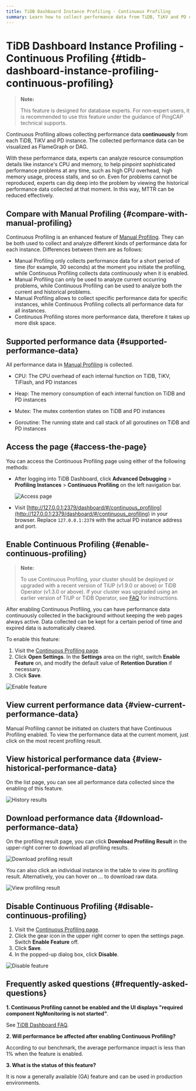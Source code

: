 ```yaml
---
title: TiDB Dashboard Instance Profiling - Continuous Profiling
summary: Learn how to collect performance data from TiDB, TiKV and PD continuously to reduce MTTR.
---
```


# TiDB Dashboard Instance Profiling - Continuous Profiling {#tidb-dashboard-instance-profiling-continuous-profiling}

> **Note:**
>
> This feature is designed for database experts. For non-expert users, it is recommended to use this feature under the guidance of PingCAP technical supports.

Continuous Profiling allows collecting performance data **continuously** from each TiDB, TiKV and PD instance. The collected performance data can be visualized as FlameGraph or DAG.

With these performance data, experts can analyze resource consumption details like instance's CPU and memory, to help pinpoint sophisticated performance problems at any time, such as high CPU overhead, high memory usage, process stalls, and so on. Even for problems cannot be reproduced, experts can dig deep into the problem by viewing the historical performance data collected at that moment. In this way, MTTR can be reduced effectively.

## Compare with Manual Profiling {#compare-with-manual-profiling}

Continuous Profiling is an enhanced feature of [Manual Profiling](/dashboard/dashboard-profiling.md). They can be both used to collect and analyze different kinds of performance data for each instance. Differences between them are as follows:

-   Manual Profiling only collects performance data for a short period of time (for example, 30 seconds) at the moment you initiate the profiling, while Continuous Profiling collects data continuously when it is enabled.
-   Manual Profiling can only be used to analyze current occurring problems, while Continuous Profiling can be used to analyze both the current and historical problems.
-   Manual Profiling allows to collect specific performance data for specific instances, while Continuous Profiling collects all performance data for all instances.
-   Continuous Profiling stores more performance data, therefore it takes up more disk space.

## Supported performance data {#supported-performance-data}

All performance data in [Manual Profiling](/dashboard/dashboard-profiling.md#supported-performance-data) is collected.

-   CPU: The CPU overhead of each internal function on TiDB, TiKV, TiFlash, and PD instances

-   Heap: The memory consumption of each internal function on TiDB and PD instances

-   Mutex: The mutex contention states on TiDB and PD instances

-   Goroutine: The running state and call stack of all goroutines on TiDB and PD instances

## Access the page {#access-the-page}

You can access the Continuous Profiling page using either of the following methods:

-   After logging into TiDB Dashboard, click **Advanced Debugging** > <strong>Profiling Instances</strong> > <strong>Continuous Profiling</strong> on the left navigation bar.

    ![Access page](/media/dashboard/dashboard-conprof-access.png)

-   Visit [http://127.0.0.1:2379/dashboard/#/continuous_profiling](http://127.0.0.1:2379/dashboard/#/continuous_profiling) in your browser. Replace `127.0.0.1:2379` with the actual PD instance address and port.

## Enable Continuous Profiling {#enable-continuous-profiling}

> **Note:**
>
> To use Continuous Profiling, your cluster should be deployed or upgraded with a recent version of TiUP (v1.9.0 or above) or TiDB Operator (v1.3.0 or above). If your cluster was upgraded using an earlier version of TiUP or TiDB Operator, see [FAQ](/dashboard/dashboard-faq.md#a-required-component-ngmonitoring-is-not-started-error-is-shown) for instructions.

After enabling Continuous Profiling, you can have performance data continuously collected in the background without keeping the web pages always active. Data collected can be kept for a certain period of time and expired data is automatically cleared.

To enable this feature:

1.  Visit the [Continuous Profiling page](#access-the-page).
2.  Click **Open Settings**. In the <strong>Settings</strong> area on the right, switch <strong>Enable Feature</strong> on, and modify the default value of <strong>Retention Duration</strong> if necessary.
3.  Click **Save**.

![Enable feature](/media/dashboard/dashboard-conprof-start.png)

## View current performance data {#view-current-performance-data}

Manual Profiling cannot be initiated on clusters that have Continuous Profiling enabled. To view the performance data at the current moment, just click on the most recent profiling result.

## View historical performance data {#view-historical-performance-data}

On the list page, you can see all performance data collected since the enabling of this feature.

![History results](/media/dashboard/dashboard-conprof-history.png)

## Download performance data {#download-performance-data}

On the profiling result page, you can click **Download Profiling Result** in the upper-right corner to download all profiling results.

![Download profiling result](/media/dashboard/dashboard-conprof-download.png)

You can also click an individual instance in the table to view its profiling result. Alternatively, you can hover on ... to download raw data.

![View profiling result](/media/dashboard/dashboard-conprof-single.png)

## Disable Continuous Profiling {#disable-continuous-profiling}

1.  Visit the [Continuous Profiling page](#access-the-page).
2.  Click the gear icon in the upper right corner to open the settings page. Switch **Enable Feature** off.
3.  Click **Save**.
4.  In the popped-up dialog box, click **Disable**.

![Disable feature](/media/dashboard/dashboard-conprof-stop.png)

## Frequently asked questions {#frequently-asked-questions}

**1. Continuous Profiling cannot be enabled and the UI displays "required component NgMonitoring is not started"**.

See [TiDB Dashboard FAQ](/dashboard/dashboard-faq.md#a-required-component-ngmonitoring-is-not-started-error-is-shown).

**2. Will performance be affected after enabling Continuous Profiling?**

According to our benchmark, the average performance impact is less than 1% when the feature is enabled.

**3. What is the status of this feature?**

It is now a generally available (GA) feature and can be used in production environments.
